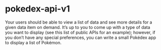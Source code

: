 # pokedex-api-v1
Your users should be able to view a list of data and see more details for a given data item on demand. It’s up to you to come up with a type of data you want to display (see this list of public APIs for an example); however, if you don’t have any special preferences, you can write a small Pokédex app to display a list of Pokémon.
